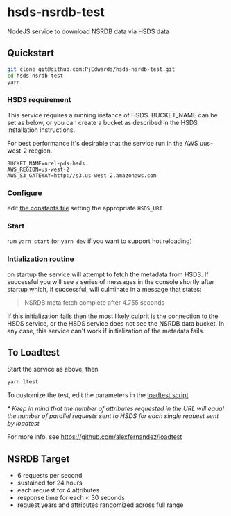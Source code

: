 # hsds-nsrdb-test
NodeJS service to download NSRDB data via HSDS data

## Quickstart

```bash
git clone git@github.com:PjEdwards/hsds-nsrdb-test.git
cd hsds-nsrdb-test
yarn
```

### HSDS requirement
This service requires a running instance of HSDS.  BUCKET_NAME can be set as below, or you can create a bucket as described in the HSDS installation instructions.

For best performance it's desirable that the service run in the AWS uus-west-2 reegion.
```
BUCKET_NAME=nrel-pds-hsds
AWS_REGION=us-west-2
AWS_S3_GATEWAY=http://s3.us-west-2.amazonaws.com
```

### Configure
edit [the constants file](./app/constants.js) setting the appropriate `HSDS_URI`

### Start
run `yarn start` (or `yarn dev` if you want to support hot reloading)

### Intialization routine
on startup the service will attempt to fetch the metadata from HSDS. If successful you will see a series of messages in the console shortly after startup which, if successful, will culminate in a message that states:
> NSRDB meta fetch complete after 4.755 seconds

If this initialization fails then the most likely culprit is the connection to the HSDS service, or the HSDS service does not see the NSRDB data bucket. In any case, this service can't work if initialization of the metadata fails.

## To Loadtest
Start the service as above, then
```bash
yarn ltest
```

To customize the test, edit the parameters in the [loadtest script](./loadtest.js)

_*_ *Keep in mind that the number of attributes requested in the URL will equal the number of parallel requests sent to HSDS for each single request sent by loadtest*

For more info, see https://github.com/alexfernandez/loadtest

## NSRDB Target
- 6 requests per second
- sustained for 24 hours
- each request for 4 attributes
- response time for each < 30 seconds
- request years and attributes randomized across full range
